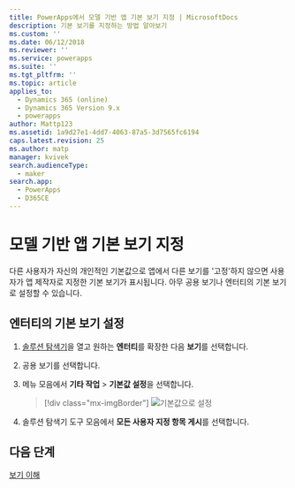 ```yaml
---
title: PowerApps에서 모델 기반 앱 기본 보기 지정 | MicrosoftDocs
description: 기본 보기를 지정하는 방법 알아보기
ms.custom: ''
ms.date: 06/12/2018
ms.reviewer: ''
ms.service: powerapps
ms.suite: ''
ms.tgt_pltfrm: ''
ms.topic: article
applies_to:
  - Dynamics 365 (online)
  - Dynamics 365 Version 9.x
  - powerapps
author: Mattp123
ms.assetid: 1a9d27e1-4dd7-4063-87a5-3d7565fc6194
caps.latest.revision: 25
ms.author: matp
manager: kvivek
search.audienceType:
  - maker
search.app:
  - PowerApps
  - D365CE
---
```

# <a name="specify-a-model-driven-app-default-view"></a>모델 기반 앱 기본 보기 지정

<a name="BKMK_SetDefaultView"></a>   

다른 사용자가 자신의 개인적인 기본값으로 앱에서 다른 보기를 '고정'하지 않으면 사용자가 앱 제작자로 지정한 기본 보기가 표시됩니다. 아무 공용 보기나 엔터티의 기본 보기로 설정할 수 있습니다.  
  
## <a name="set-the-default-view-for-an-entity"></a>엔터티의 기본 보기 설정  
  
1.  [솔루션 탐색기](advanced-navigation.md#solution-explorer)을 열고 원하는 **엔터티**를 확장한 다음 **보기**를 선택합니다.    
  
2.  공용 보기를 선택합니다.  
  
3.  메뉴 모음에서 **기타 작업** > **기본값 설정**을 선택합니다.  

    > [!div class="mx-imgBorder"] 
    > ![기본값으로 설정](media/set-as-default-menu.png)
  
4.  솔루션 탐색기 도구 모음에서 **모든 사용자 지정 항목 게시**를 선택합니다.  

## <a name="next-steps"></a>다음 단계
[보기 이해 ](create-edit-views.md)
